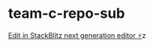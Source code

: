# team-c-repo-sub

[Edit in StackBlitz next generation editor ⚡️](https://stackblitz.com/~/github.com/takishita-koki/team-c-repo-sub)z